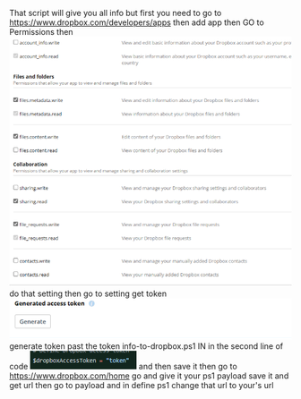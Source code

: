 That script will give you all info but first you need 
to go to https://www.dropbox.com/developers/apps
then add app 
then GO to Permissions
then ![alt text](<Zrzut ekranu 2024-05-17 211005.png>)
do that setting then go to setting get token 
![alt text](<Zrzut ekranu 2024-05-18 134107.png>)
generate token 
past the token info-to-dropbox.ps1
IN  in the second line of code ![alt text](<Zrzut ekranu 2024-05-18 133928.png>)
and then save it
then go  to https://www.dropbox.com/home
go and give it your ps1 payload save it and get url 
then go to payload and in define ps1 change that url to your's url 
